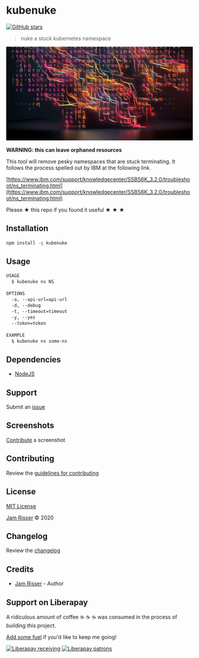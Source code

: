 # kubenuke

[![GitHub stars](https://img.shields.io/github/stars/codejamninja/kubenuke.svg?style=social&label=Stars)](https://github.com/codejamninja/kubenuke)

> nuke a stuck kubernetes namespace

![](assets/kubenuke.png)

**WARNING: this can leave orphaned resources**

This tool will remove pesky namespaces that are stuck terminating. It follows the process spelled out by IBM at the following link.

[https://www.ibm.com/support/knowledgecenter/SSBS6K_3.2.0/troubleshoot/ns_terminating.html](https://www.ibm.com/support/knowledgecenter/SSBS6K_3.2.0/troubleshoot/ns_terminating.html)

Please ★ this repo if you found it useful ★ ★ ★

## Installation

```sh
npm install -g kubenuke
```

## Usage

```
USAGE
  $ kubenuke ns NS

OPTIONS
  -a, --api-url=api-url
  -d, --debug
  -t, --timeout=timeout
  -y, --yes
  --token=token

EXAMPLE
  $ kubenuke ns some-ns
```

## Dependencies

- [NodeJS](https://nodejs.org)

## Support

Submit an [issue](https://github.com/codejamninja/kubenuke/issues/new)

## Screenshots

[Contribute](https://github.com/codejamninja/kubenuke/blob/master/CONTRIBUTING.md) a screenshot

## Contributing

Review the [guidelines for contributing](https://github.com/codejamninja/kubenuke/blob/master/CONTRIBUTING.md)

## License

[MIT License](https://github.com/codejamninja/kubenuke/blob/master/LICENSE)

[Jam Risser](https://codejam.ninja) © 2020

## Changelog

Review the [changelog](https://github.com/codejamninja/kubenuke/blob/master/CHANGELOG.md)

## Credits

- [Jam Risser](https://codejam.ninja) - Author

## Support on Liberapay

A ridiculous amount of coffee ☕ ☕ ☕ was consumed in the process of building this project.

[Add some fuel](https://liberapay.com/codejamninja/donate) if you'd like to keep me going!

[![Liberapay receiving](https://img.shields.io/liberapay/receives/codejamninja.svg?style=flat-square)](https://liberapay.com/codejamninja/donate)
[![Liberapay patrons](https://img.shields.io/liberapay/patrons/codejamninja.svg?style=flat-square)](https://liberapay.com/codejamninja/donate)
